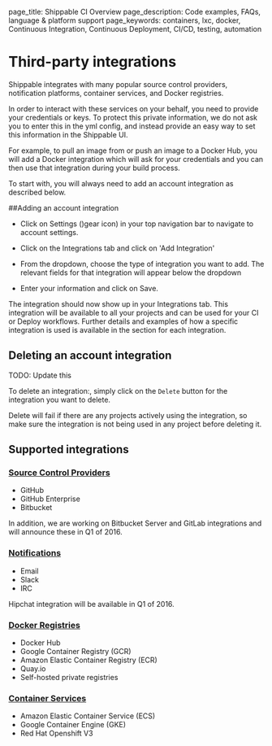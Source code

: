 page_title: Shippable CI Overview
page_description: Code examples, FAQs, language & platform support
page_keywords: containers, lxc, docker, Continuous Integration, Continuous Deployment, CI/CD, testing, automation

# Third-party integrations

Shippable integrates with many popular source control providers, notification platforms, container services, and Docker registries. 

In order to interact with these services on your behalf, you need to provide your credentials or keys. To protect this private information, we do not ask you to enter this in the yml config, and instead provide an easy way to set this information in the Shippable UI. 

For example, to pull an image from or push an image to a Docker Hub, you will add a Docker integration which will ask for your credentials and you can then use that integration during your build process.

To start with, you will always need to add an account integration as described below.

##Adding an account integration 

- Click on Settings ()gear icon) in your top navigation bar to navigate to account settings.

- Click on the Integrations tab and click on 'Add Integration'

- From the dropdown, choose the type of integration you want to add. The relevant fields for that integration will appear below the dropdown

- Enter your information and click on Save.

The integration should now show up in your Integrations tab. This integration will be available to all your projects and can be used for your CI or Deploy workflows. Further details and examples of how a specific integration is used is available in the section for each integration. 

## Deleting an account integration

TODO: Update this

To delete an integration:, simply click on the `Delete` button for the integration you want to delete.
 
Delete will fail if there are any projects actively using the integration, so make sure the integration is not being used in any project before deleting it.


## Supported integrations

### [Source Control Providers](int_scm.md)
- GitHub
- GitHub Enterprise
- Bitbucket

In addition, we are working on Bitbucket Server and GitLab integrations and will announce these in Q1 of 2016.

### [Notifications](int_notifications.md)
- Email
- Slack
- IRC

Hipchat integration will be available in Q1 of 2016.

### [Docker Registries](int_docker_registries.md)
- Docker Hub
- Google Container Registry (GCR)
- Amazon Elastic Container Registry (ECR)
- Quay.io
- Self-hosted private registries

### [Container Services](int_container_services.md)
- Amazon Elastic Container Service (ECS)
- Google Container Engine (GKE)
- Red Hat Openshift V3
